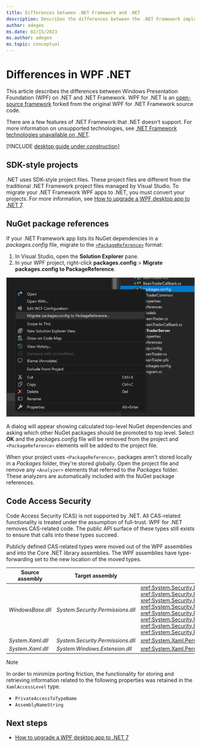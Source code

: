 ```yaml
---
title: Differences between .NET Framework and .NET
description: Describes the differences between the .NET Framework implementation of Windows Presentation Foundation (WPF) and .NET WPF. When migrating your app, you should consider these incompatibilities.
author: adegeo
ms.date: 02/15/2023
ms.author: adegeo
ms.topic: conceptual
---
```


# Differences in WPF .NET

This article describes the differences between Windows Presentation Foundation (WPF) on .NET and .NET Framework. WPF for .NET is an [open-source framework](https://github.com/dotnet/wpf) forked from the original WPF for .NET Framework source code.

There are a few features of .NET Framework that .NET doesn't support. For more information on unsupported technologies, see [.NET Framework technologies unavailable on .NET](/dotnet/core/porting/net-framework-tech-unavailable).

[!INCLUDE [desktop guide under construction](../../includes/desktop-guide-preview-note.md)]

## SDK-style projects

.NET uses SDK-style project files. These project files are different from the traditional .NET Framework project files managed by Visual Studio. To migrate your .NET Framework WPF apps to .NET, you must convert your projects. For more information, see [How to upgrade a WPF desktop app to .NET 7](index.md).

## NuGet package references

If your .NET Framework app lists its NuGet dependencies in a *packages.config* file, migrate to the [`<PackageReference>`](/nuget/consume-packages/package-references-in-project-files) format:

01. In Visual Studio, open the **Solution Explorer** pane.
01. In your WPF project, right-click **packages.config** > **Migrate packages.config to PackageReference**.

![Upgrading to PackageReference](media/differences-from-net-framework/package-reference-migration.png)

A dialog will appear showing calculated top-level NuGet dependencies and asking which other NuGet packages should be promoted to top level. Select **OK** and the *packages.config* file will be removed from the project and `<PackageReference>` elements will be added to the project file.

When your project uses `<PackageReference>`, packages aren't stored locally in a *Packages* folder, they're stored globally. Open the project file and remove any `<Analyzer>` elements that referred to the *Packages* folder. These analyzers are automatically included with the NuGet package references.

## Code Access Security

Code Access Security (CAS) is not supported by .NET. All CAS-related functionality is treated under the assumption of full-trust. WPF for .NET removes CAS-related code. The public API surface of these types still exists to ensure that calls into these types succeed.

Publicly defined CAS-related types were moved out of the WPF assemblies and into the Core .NET library assemblies. The WPF assemblies have type-forwarding set to the new location of the moved types.

| Source assembly | Target assembly | Type                |
| --------------- | --------------- | ------------------- |
| *WindowsBase.dll* | *System.Security.Permissions.dll* | <xref:System.Security.Permissions.MediaPermission> <br /> <xref:System.Security.Permissions.MediaPermissionAttribute> <br /> <xref:System.Security.Permissions.MediaPermissionAudio> <br /> <xref:System.Security.Permissions.MediaPermissionImage> <br /> <xref:System.Security.Permissions.MediaPermissionVideo> <br /> <xref:System.Security.Permissions.WebBrowserPermission> <br /> <xref:System.Security.Permissions.WebBrowserPermissionAttribute> <br /> <xref:System.Security.Permissions.WebBrowserPermissionLevel> |
| *System.Xaml.dll* | *System.Security.Permissions.dll* | <xref:System.Xaml.Permissions.XamlLoadPermission> |
| *System.Xaml.dll* | *System.Windows.Extension.dll*    | <xref:System.Xaml.Permissions.XamlAccessLevel><br/> |

> [!NOTE]
> In order to minimize porting friction, the functionality for storing and retrieving information related to the following properties was retained in the `XamlAccessLevel` type.
>
> - `PrivateAccessToTypeName`
> - `AssemblyNameString`

## Next steps

- [How to upgrade a WPF desktop app to .NET 7](index.md)
